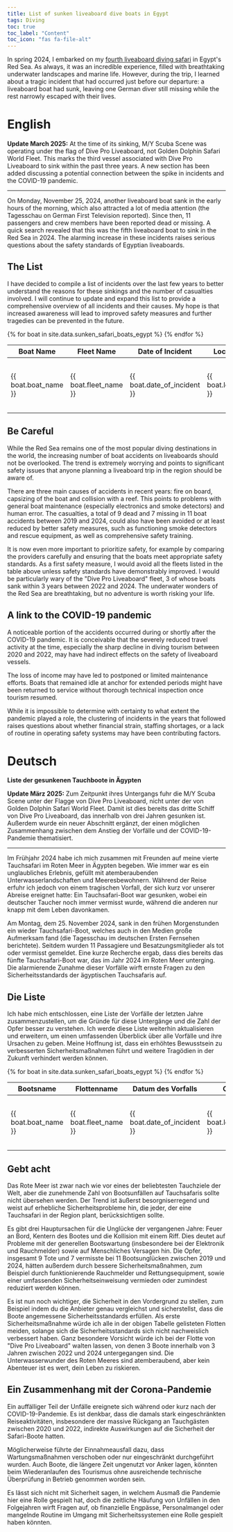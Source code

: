 ```yaml
---
title: List of sunken liveaboard dive boats in Egypt
tags: Diving
toc: true
toc_label: "Content"
toc_icon: "fas fa-file-alt"
---
```



In spring 2024, I embarked on my [fourth liveaboard diving safari](/Liveaboard-Diving-Red-Sea/) in Egypt's Red Sea. As always, it was an incredible experience, filled with breathtaking underwater landscapes and marine life. However, during the trip, I learned about a tragic incident that had occurred just before our departure: a liveaboard boat had sunk, leaving one German diver still missing while the rest narrowly escaped with their lives.

# English
**Update March 2025:** At the time of its sinking, M/Y Scuba Scene was operating under the flag of Dive Pro Liveaboard, not Golden Dolphin Safari World Fleet. This marks the third vessel associated with Dive Pro Liveaboard to sink within the past three years. A new section has been added discussing a potential connection between the spike in incidents and the COVID-19 pandemic.
<hr>

On Monday, November 25, 2024, another liveaboard boat sank in the early hours of the morning, which also attracted a lot of media attention (the Tagesschau on German First Television reported). Since then, 11 passengers and crew members have been reported dead or missing. A quick search revealed that this was the fifth liveaboard boat to sink in the Red Sea in 2024. The alarming increase in these incidents raises serious questions about the safety standards of Egyptian liveaboards.

## The List
I have decided to compile a list of incidents over the last few years to better understand the reasons for these sinkings and the number of casualties involved. I will continue to update and expand this list to provide a comprehensive overview of all incidents and their causes. My hope is that increased awareness will lead to improved safety measures and further tragedies can be prevented in the future.

<table>
  <thead>
    <tr>
      <th>Boat Name</th>
      <th>Fleet Name</th>
      <th>Date of Incident</th>
      <th>Location</th>
      <th>Reported Cause</th>
      <th>Soals On Board</th>
      <th>Casualties</th>
      <th>References</th>
    </tr>
  </thead>
  <tbody>
    {% for boat in site.data.sunken_safari_boats_egypt %}
      <tr>
        <td>{{ boat.boat_name }}</td>
        <td>{{ boat.fleet_name }}</td>
        <td>{{ boat.date_of_incident }}</td>
        <td>{{ boat.location }}</td>
        <td>{{ boat.reported_cause }}</td>
        <td>{{ boat.soals_on_board }}</td>
        <td>{{ boat.casualties }}</td>
        <td>
          {% for ref in boat.refs %}
            <a href="{{ ref.url }}" target="_blank">{{ ref.text }}</a>
          {% endfor %}
        </td>
      </tr>
    {% endfor %}
  </tbody>
</table>

## Be Careful
While the Red Sea remains one of the most popular diving destinations in the world, the increasing number of boat accidents on liveaboards should not be overlooked. The trend is extremely worrying and points to significant safety issues that anyone planning a liveaboard trip in the region should be aware of.

There are three main causes of accidents in recent years: fire on board, capsizing of the boat and collision with a reef. This points to problems with general boat maintenance (especially electronics and smoke detectors) and human error. The casualties, a total of 9 dead and 7 missing in 11 boat accidents between 2019 and 2024, could also have been avoided or at least reduced by better safety measures, such as functioning smoke detectors and rescue equipment, as well as comprehensive safety training.

It is now even more important to prioritize safety, for example by comparing the providers carefully and ensuring that the boats meet appropriate safety standards. As a first safety measure, I would avoid all the fleets listed in the table above unless safety standards have demonstrably improved. I would be particularly wary of the "Dive Pro Liveaboard" fleet, 3 of whose boats sank within 3 years between 2022 and 2024. The underwater wonders of the Red Sea are breathtaking, but no adventure is worth risking your life.

## A link to the COVID-19 pandemic
A noticeable portion of the accidents occurred during or shortly after the COVID-19 pandemic. It is conceivable that the severely reduced travel activity at the time, especially the sharp decline in diving tourism between 2020 and 2022, may have had indirect effects on the safety of liveaboard vessels.

The loss of income may have led to postponed or limited maintenance efforts. Boats that remained idle at anchor for extended periods might have been returned to service without thorough technical inspection once tourism resumed.

While it is impossible to determine with certainty to what extent the pandemic played a role, the clustering of incidents in the years that followed raises questions about whether financial strain, staffing shortages, or a lack of routine in operating safety systems may have been contributing factors.


# Deutsch
**Liste der gesunkenen Tauchboote in Ägypten**

**Update März 2025:** Zum Zeitpunkt ihres Untergangs fuhr die M/Y Scuba Scene unter der Flagge von Dive Pro Liveaboard, nicht unter der von Golden Dolphin Safari World Fleet. Damit ist dies bereits das dritte Schiff von Dive Pro Liveaboard, das innerhalb von drei Jahren gesunken ist. Außerdem wurde ein neuer Abschnitt ergänzt, der einen möglichen Zusammenhang zwischen dem Anstieg der Vorfälle und der COVID-19-Pandemie thematisiert.
<hr>

Im Frühjahr 2024 habe ich mich zusammen mit Freunden auf meine vierte Tauchsafari im Roten Meer in Ägypten begeben. Wie immer war es ein unglaubliches Erlebnis, gefüllt mit atemberaubenden Unterwasserlandschaften und Meeresbewohnern. Während der Reise erfuhr ich jedoch von einem tragischen Vorfall, der sich kurz vor unserer Abreise ereignet hatte: Ein Tauchsafari-Boot war gesunken, wobei ein deutscher Taucher noch immer vermisst wurde, während die anderen nur knapp mit dem Leben davonkamen.

Am Montag, dem 25. November 2024, sank in den frühen Morgenstunden ein wieder Tauchsafari-Boot, welches auch in den Medien große Aufmerksam fand (die Tagesschau im deutschen Ersten Fernsehen berichtete). Seitdem wurden 11 Passagiere und Besatzungsmitglieder als tot oder vermisst gemeldet. Eine kurze Recherche ergab, dass dies bereits das fünfte Tauchsafari-Boot war, das im Jahr 2024 im Roten Meer unterging. Die alarmierende Zunahme dieser Vorfälle wirft ernste Fragen zu den Sicherheitsstandards der ägyptischen Tauchsafaris auf.


## Die Liste
Ich habe mich entschlossen, eine Liste der Vorfälle der letzten Jahre zusammenzustellen, um die Gründe für diese Untergänge und die Zahl der Opfer besser zu verstehen. Ich werde diese Liste weiterhin aktualisieren und erweitern, um einen umfassenden Überblick über alle Vorfälle und ihre Ursachen zu geben. Meine Hoffnung ist, dass ein erhöhtes Bewusstsein zu verbesserten Sicherheitsmaßnahmen führt und weitere Tragödien in der Zukunft verhindert werden können.

<table>
  <thead>
    <tr>
      <th>Bootsname</th>
      <th>Flottenname</th>
      <th>Datum des Vorfalls</th>
      <th>Ort</th>
      <th>Offizielle Ursache</th>
      <th>Personen an Bord</th>
      <th>Opfer</th>
      <th>Referenzen</th>
    </tr>
  </thead>
  <tbody>
    {% for boat in site.data.sunken_safari_boats_egypt %}
      <tr>
        <td>{{ boat.boat_name }}</td>
        <td>{{ boat.fleet_name }}</td>
        <td>{{ boat.date_of_incident }}</td>
        <td>{{ boat.location }}</td>
        <td>{{ boat.reported_cause }}</td>
        <td>{{ boat.soals_on_board }}</td>
        <td>{{ boat.casualties }}</td>
        <td>
          {% for ref in boat.refs %}
            <a href="{{ ref.url }}" target="_blank">{{ ref.text }}</a>
          {% endfor %}
        </td>
      </tr>
    {% endfor %}
  </tbody>
</table>

## Gebt acht
Das Rote Meer ist zwar nach wie vor eines der beliebtesten Tauchziele der Welt, aber die zunehmende Zahl von Bootsunfällen auf Tauchsafaris sollte nicht übersehen werden. Der Trend ist äußerst besorgniserregend und weist auf erhebliche Sicherheitsprobleme hin, die jeder, der eine Tauchsafari in der Region plant, berücksichtigen sollte.

Es gibt drei Hauptursachen für die Unglücke der vergangenen Jahre: Feuer an Bord, Kentern des Bootes und die Kollision mit einem Riff. Dies deutet auf Probleme mit der generellen Bootswartung (insbesondere bei der Elektronik und Rauchmelder) sowie auf Menschliches Versagen hin. Die Opfer, insgesamt 9 Tote und 7 vermisste bei 11 Bootsunglücken zwischen 2019 und 2024, hätten außerdem durch bessere Sicherheitsmaßnahmen, zum Beispiel durch funktionierende Rauchmelder und Rettungsequipment, sowie einer umfassenden Sicherheitseinweisung vermieden oder zumindest reduziert werden können.

Es ist nun noch wichtiger, die Sicherheit in den Vordergrund zu stellen, zum Beispiel indem du die Anbieter genau vergleichst und sicherstellst, dass die Boote angemessene Sicherheitsstandards erfüllen. Als erste Sicherheitsmaßnahme würde ich alle in der obigen Tabelle gelisteten Flotten meiden, solange sich die Sicherheitsstandards sich nicht nachweislich verbessert haben. Ganz besondere Vorsicht würde ich bei der Flotte von "Dive Pro Liveaboard" walten lassen, von denen 3 Boote innerhalb von 3 Jahren zwischen 2022 und 2024 untergegangen sind. Die Unterwasserwunder des Roten Meeres sind atemberaubend, aber kein Abenteuer ist es wert, dein Leben zu riskieren.


## Ein Zusammenhang mit der Corona-Pandemie
Ein auffälliger Teil der Unfälle ereignete sich während oder kurz nach der COVID-19-Pandemie. Es ist denkbar, dass die damals stark eingeschränkten Reiseaktivitäten, insbesondere der massive Rückgang an Tauchgästen zwischen 2020 und 2022, indirekte Auswirkungen auf die Sicherheit der Safari-Boote hatten.

Möglicherweise führte der Einnahmeausfall dazu, dass Wartungsmaßnahmen verschoben oder nur eingeschränkt durchgeführt wurden. Auch Boote, die längere Zeit ungenutzt vor Anker lagen, könnten beim Wiederanlaufen des Tourismus ohne ausreichende technische Überprüfung in Betrieb genommen worden sein.

Es lässt sich nicht mit Sicherheit sagen, in welchem Ausmaß die Pandemie hier eine Rolle gespielt hat, doch die zeitliche Häufung von Unfällen in den Folgejahren wirft Fragen auf, ob finanzielle Engpässe, Personalmangel oder mangelnde Routine im Umgang mit Sicherheitssystemen eine Rolle gespielt haben könnten.
